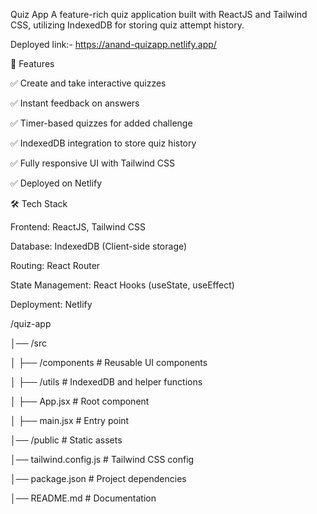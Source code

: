Quiz App
A feature-rich quiz application built with ReactJS and Tailwind CSS, utilizing IndexedDB for storing quiz attempt history.

 Deployed link:- https://anand-quizapp.netlify.app/

🚀 Features 

✅ Create and take interactive quizzes

✅ Instant feedback on answers

✅ Timer-based quizzes for added challenge

✅ IndexedDB integration to store quiz history

✅ Fully responsive UI with Tailwind CSS

✅ Deployed on Netlify


🛠️ Tech Stack

Frontend: ReactJS, Tailwind CSS

Database: IndexedDB (Client-side storage)

Routing: React Router

State Management: React Hooks (useState, useEffect)

Deployment: Netlify


/quiz-app

│── /src

│   ├── /components         # Reusable UI components

│   ├── /utils                    # IndexedDB and helper functions

│   ├── App.jsx                   # Root component

│   ├── main.jsx                  # Entry point

│── /public                  # Static assets

│── tailwind.config.js              # Tailwind CSS config

│── package.json                  # Project dependencies

│── README.md                     # Documentation

